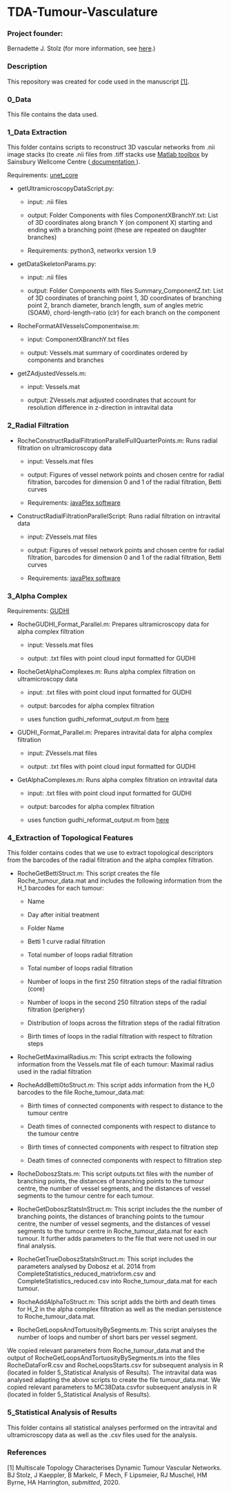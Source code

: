 # TDA-Tumour-Vasculature

<h3> Project founder: </h3> Bernadette J. Stolz (for more information, see <a href="https://www.maths.ox.ac.uk/people/bernadette.stolz"> here</a>.)
  
<h3> Description </h3>
  
This repository was created for code used in the manuscript <a href="#TDATumourVasculature">[1]</a>.

<h3> 0_Data </h3>

This file contains the data used.

<h3> 1_Data Extraction </h3>

This folder contains scripts to reconstruct 3D vascular networks from .nii image stacks (to create .nii files from .tiff stacks use <a href="www.gatsby.ucl.ac.uk/~test/matlabTools.zip"> Matlab toolbox</a> by Sainsbury Wellcome Centre (<a href="https://github.com/SainsburyWellcomeCentre/aMAP/wiki"> documentation </a>). 

Requirements: <a href="https://ibme-gitcvs.eng.ox.ac.uk/RussellB/unet-test"> unet_core</a>

<ul>

<p>
<li>
getUltramicroscopyDataScript.py:
  <ul>

  <p>
  <li> 
  input: .nii files
  <p>
  <li> 
  output: Folder Components with files ComponentXBranchY.txt: List of 3D coordinates along branch Y (on component X) starting and ending with a branching point
    (these are repeated on daughter branches)
  <p>
  <li> 
  Requirements: python3,  networkx version 1.9
  </ul>
  
<p>
<li>
getDataSkeletonParams.py:
  <ul>

  <p>
  <li> 
  input: .nii files
  <p>
  <li> 
  output: Folder Components with files Summary_ComponentZ.txt: List of 3D coordinates of branching point 1, 3D coordinates of branching point 2, branch diameter,
    branch length, sum of angles metric (SOAM), chord-length-ratio (clr) for each branch on the component
  </ul>
    
<p>
<li>
RocheFormatAllVesselsComponentwise.m:
  <ul>

  <p>
  <li> 
  input: ComponentXBranchY.txt files
  <p>
  <li> 
  output: Vessels.mat summary of coordinates ordered by components and branches
  </ul>
    
<p>
<li>
getZAdjustedVessels.m:
  <ul>

  <p>
  <li> 
  input: Vessels.mat
  <p>
  <li> 
  output: ZVessels.mat adjusted coordinates that account for resolution difference in z-direction in intravital data
  </ul>
 
</ul>


<h3> 2_Radial Filtration </h3>

<ul>
    
<p>
<li>
RocheConstructRadialFiltrationParallelFullQuarterPoints.m: Runs radial filtration on
  ultramicroscopy data
  <ul>

  <p>
  <li> 
  input: Vessels.mat files
  <p>
  <li> 
  output: Figures of vessel network points and chosen centre for radial filtration,
  barcodes for dimension 0 and 1 of the radial filtration, Betti curves
  <p>
  <li> 
  Requirements:  <a href="http://appliedtopology.github.io/javaplex/"> javaPlex software</a>
  </ul>
    
<p>
<li>
ConstructRadialFiltrationParallelScript: Runs radial filtration on
  intravital data
  <ul>

  <p>
  <li> 
  input: ZVessels.mat files
  <p>
  <li> 
  output: Figures of vessel network points and chosen centre for radial filtration,
  barcodes for dimension 0 and 1 of the radial filtration, Betti curves
  <p>
  <li> 
  Requirements:  <a href="http://appliedtopology.github.io/javaplex/"> javaPlex software</a>
  </ul>
 
</ul>


<h3> 3_Alpha Complex </h3>

Requirements: <a href="https://gudhi.inria.fr/"> GUDHI</a>

<ul>
<p>
<li>
RocheGUDHI_Format_Parallel.m: Prepares ultramicroscopy data for alpha complex filtration
  <ul>

  <p>
  <li> 
  input: Vessels.mat files
  <p>
  <li> 
  output: .txt files with point cloud input formatted for GUDHI
  </ul>
<p>
<li>
RocheGetAlphaComplexes.m: Runs alpha complex filtration on ultramicroscopy data
  <ul>

  <p>
  <li> 
  input: .txt files with point cloud input formatted for GUDHI
  <p>
  <li> 
  output: barcodes for alpha complex filtration 
  <p>
  <li> 
  uses function gudhi_reformat_output.m from <a href="https://github.com/n-otter/PH-roadmap"> here</a>
  </ul>
    
<p>
<li>
GUDHI_Format_Parallel.m: Prepares intravital data for alpha complex filtration
  <ul>

  <p>
  <li> 
  input: ZVessels.mat files
  <p>
  <li> 
  output: .txt files with point cloud input formatted for GUDHI
  </ul>
  
<p>
<li>
GetAlphaComplexes.m: Runs alpha complex filtration on intravital data
  <ul>

  <p>
  <li> 
  input: .txt files with point cloud input formatted for GUDHI
  <p>
  <li> 
  output: barcodes for alpha complex filtration 
  <p>
  <li> 
  uses function gudhi_reformat_output.m from <a href="https://github.com/n-otter/PH-roadmap"> here</a>
  </ul>
 
</ul>


<h3> 4_Extraction of Topological Features </h3>
This folder contains codes that we use to extract topological descriptors from
the barcodes of the radial filtration and the alpha complex filtration.


<ul>
<p>
<li> 
RocheGetBettiStruct.m: This script creates the file Roche_tumour_data.mat and includes the following information from the H_1 barcodes for each tumour:
  <ul>    
    
  <p>
  <li> 
  Name
  <p>
  <li> 
  Day after initial treatment
  <p>
  <li> 
  Folder Name
  <p>
  <li> 
  Betti 1 curve radial filtration
  <p>
  <li> 
  Total number of loops radial filtration
  <p>
  <li> 
  Total number of loops radial filtration
  <p>
  <li> 
  Number of loops in the first 250 filtration steps of the radial filtration (core)
  <p>
  <li> 
  Number of loops in the second 250 filtration steps of the radial filtration (periphery)
  <p>
  <li> 
  Distribution of loops across the filtration steps of the radial filtration
  <p>
  <li> 
  Birth times of loops in the radial filtration with respect to filtration steps
  </ul>
 
<p>
<li> 
RocheGetMaximalRadius.m: This script extracts the following information from the Vessels.mat file of each tumour: Maximal radius used in the radial filtration
    
    
<p>
<li> 
RocheAddBetti0toStruct.m: This script adds information from the H_0 barcodes to the file Roche_tumour_data.mat:
  <ul>
  <p>
  <li>   
  Birth times of connected components with respect to distance to the tumour centre
    <p>
  <li>   
  Death times of connected components with respect to distance to the tumour centre
    <p>
  <li>   
  Birth times of connected components with respect to filtration step
    <p>
  <li>   
  Death times of connected components with respect to filtration step

    
  </ul>
  
<p>
<li> 
RocheDoboszStats.m: This script outputs.txt files with the number of branching points, the distances of branching points to the tumour centre, the number of vessel segments, and the distances of vessel segments to the tumour centre for each tumour.
  
<p>
<li> 
RocheGetDoboszStatsInStruct.m: This script includes the the number of branching points, the distances of branching points to the tumour centre, the number of vessel segments, and the distances of vessel segments to the tumour centre in Roche_tumour_data.mat for each tumour.
It further adds parameters to the file that were not used in our final analysis.
  
<p>
<li> 
RocheGetTrueDoboszStatsInStruct.m: This script includes the parameters analysed by Dobosz et al. 2014 from CompleteStatistics_reduced_matrixform.csv and CompleteStatistics_reduced.csv into Roche_tumour_data.mat for each tumour.
  
<p>
<li> 
RocheAddAlphaToStruct.m: This script adds the birth and death times for H_2 in the alpha complex filtration as well as the median persistence to Roche_tumour_data.mat.
  
<p>
<li> 
RocheGetLoopsAndTortuosityBySegments.m: This script analyses the number of loops and number of short bars per vessel segment.
</ul>

We copied relevant parameters from Roche_tumour_data.mat and the output of RocheGetLoopsAndTortuosityBySegments.m into the files RocheDataForR.csv and RocheLoopsStarts.csv for subsequent analysis in R (located in folder 5_Statistical Analysis of Results).
The intravital data was analysed adapting the above scripts to create the file tumour_data.mat. We copied relevant parameters to MC38Data.csvfor subsequent analysis in R (located in folder 5_Statistical Analysis of Results).


<h3> 5_Statistical Analysis of Results </h3>

This folder contains all statistical analyses performed on the intravital and ultramicroscopy data as well as the .csv files used for the analysis.


<h3> References </h3>
<a name="TDATumourVasculature">[1]</a> Multiscale Topology Characterises Dynamic Tumour Vascular Networks. BJ Stolz, J Kaeppler, B
	Markelc, F Mech, F Lipsmeier, RJ Muschel, HM Byrne, HA Harrington, <i>submitted</i>, 2020.


